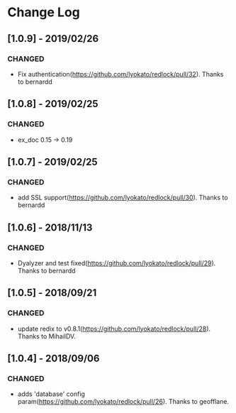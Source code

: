 # Change Log

## [1.0.9] - 2019/02/26

### CHANGED

- Fix authentication(https://github.com/lyokato/redlock/pull/32). Thanks to bernardd

## [1.0.8] - 2019/02/25

### CHANGED

- ex_doc 0.15 -> 0.19

## [1.0.7] - 2019/02/25

### CHANGED

- add SSL support(https://github.com/lyokato/redlock/pull/30). Thanks to bernardd

## [1.0.6] - 2018/11/13

### CHANGED

- Dyalyzer and test fixed(https://github.com/lyokato/redlock/pull/29). Thanks to bernardd

## [1.0.5] - 2018/09/21

### CHANGED

- update redix to v0.8.1(https://github.com/lyokato/redlock/pull/28). Thanks to MihailDV.

## [1.0.4] - 2018/09/06

### CHANGED

- adds 'database' config param(https://github.com/lyokato/redlock/pull/26). Thanks to geofflane.
